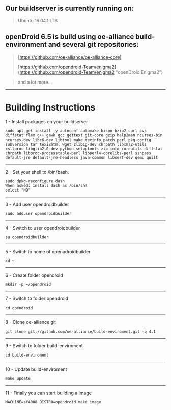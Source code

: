 ## Our buildserver is currently running on: ##

> Ubuntu 16.04.1 LTS 

## openDroid 6.5 is build using oe-alliance build-environment and several git repositories: ##

> [https://github.com/oe-alliance/oe-alliance-core]
> 
> [https://github.com/opendroid-Team/enigma2]  (https://github.com/opendroid-Team/enigma2 "openDroid Enigma2")
> 

> and a lot more...


----------

# Building Instructions #

1 - Install packages on your buildserver

    sudo apt-get install -y autoconf automake bison bzip2 curl cvs diffstat flex g++ gawk gcc gettext git-core gzip help2man ncurses-bin ncurses-dev libc6-dev libtool make texinfo patch perl pkg-config subversion tar texi2html wget zlib1g-dev chrpath libxml2-utils xsltproc libglib2.0-dev python-setuptools zip info coreutils diffstat chrpath libproc-processtable-perl libperl4-corelibs-perl sshpass default-jre default-jre-headless java-common libserf-dev qemu quilt
----------
2 - Set your shell to /bin/bash.

    sudo dpkg-reconfigure dash
    When asked: Install dash as /bin/sh?
    select "NO"

----------
3 - Add user opendroidbuilder

    sudo adduser opendroidbuilder

----------
4 - Switch to user opendroidbuilder

    su opendroidbuilder

----------
5 - Switch to home of openadroidbuilder

    cd ~

----------
6 - Create folder opendroid

    mkdir -p ~/opendroid

----------
7 - Switch to folder opendroid

    cd opendroid

----------
8 - Clone oe-alliance git

    git clone git://github.com/oe-alliance/build-enviroment.git -b 4.1

----------
9 - Switch to folder build-enviroment

    cd build-enviroment

----------
10 - Update build-enviroment

    make update

----------
11 - Finally you can start building a image

    MACHINE=sf4008 DISTRO=opendroid make image
